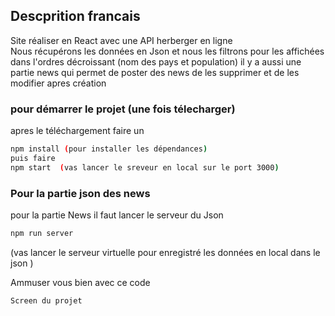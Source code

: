 ## Descprition francais 
 Site réaliser en React avec une API herberger en ligne  
 Nous récupérons les données en Json et nous les filtrons pour les affichées dans l'ordres décroissant (nom des pays et population)
 il y a aussi une partie news qui permet de poster des news de les supprimer et de les modifier apres création

### pour démarrer le projet (une fois télecharger)

apres le téléchargement faire un

```bash
npm install (pour installer les dépendances)
puis faire 
npm start  (vas lancer le sreveur en local sur le port 3000)

````

### Pour la partie json des news

pour la partie News il faut lancer le serveur du Json

```bash
npm run server 
```
(vas lancer le serveur virtuelle pour enregistré les données en local dans le json )


Ammuser vous bien avec ce code 
```bash
Screen du projet
```

<p align="https://github.com/peter-centini/React-Drapeau/blob/master/screen-drapeau.png" width="350" title="project img">
</p>

